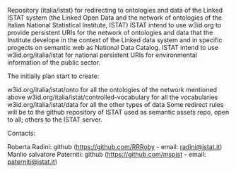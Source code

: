 Repository (italia/istat) for redirecting to ontologies and data of the Linked ISTAT system (the Linked Open Data and the network of ontologies of the Italian National Statistical Institute, ISTAT)
ISTAT intend to use w3id.org to provide persistent URIs for the network of ontologies and data that the Institute develope in the context of the Linked data system and in specific progects on semantic web as National Data Catalog. 
ISTAT intend to use w3id.org/italia/istat for national persistent URIs for environmental information of the public sector.

The initially plan start to create:

w3id.org/italia/istat/onto for all the ontologies of the network mentioned above
w3id.org/italia/istat/controlled-vocabulary for all the vocabularies
w3id.org/italia/istat/data for all the other types of data
Some redirect rules will be to the github repository of ISTAT used as semantic assets repo, open to all; others to the ISTAT server.

Contacts:

Roberta Radini: github (https://github.com/RRRoby - email: radini@istat.it)
Manlio salvatore Paterniti: github (https://github.com/mspist - email: paterniti@istat.it)